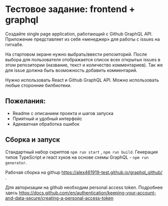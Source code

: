 # Тестовое задание: frontend + graphql

Создайте single page application, работающий c Github GraphQL API. Приложение представляет из себя «менеджер» для работы с issues на гитхабе.

На стартовом экране нужно выбрать/ввести репозиторий. После выбора для пользователя отображается список всех открытых issues в этом репозитории (название, текст и количество комментариев). Так же для issue должна быть возможность добавить комментарий.

Нужно использовать React и Github GraphQL API. Можно использовать любые сторонние билбиотеки.

## Пожелания:

- Readme с описанием проекта и шагов запуска
- Приятный и удобный интерфейс
- Адекватная обработка ошибок

## Сборка и запуск

Стандартный набор скриптов `npm run start` , `npm run build`. Генерация типов TypeScript и react хуков на основе схемы GraphQL - `npm run generator`.

Рабочая сборка на githup https://alex461919-test.github.io/graphql_github/ .

Для авторизации на github необходим personal access token. Подробнее здесь https://docs.github.com/en/authentication/keeping-your-account-and-data-secure/creating-a-personal-access-token
